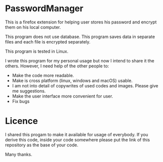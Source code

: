 PasswordManager
===============

This is a firefox extension for helping user stores his password and encrypt them on his local computer.

This program does not use database. This program saves data in separate files and each file is encrypted separately.

This program is tested in Linux.

I wrote this program for my personal usage but now I intend to share it the others. However, I need help of the other people to: 

- Make the code more readable.
- Make is cross platform (linux, windows and macOS) usable.
- I am not into detail of copywrites of used codes and images. Please give me suggestions.
- Make the user interface more convenient for user.
- Fix bugs


Licence
===============
I shared this progam to make it available for usage of everybody. If you derive this code, inside your code somewhere please put the link of this repository as the base of your code.

Many thanks.
